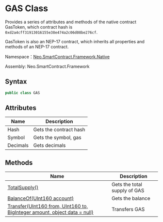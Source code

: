 # GAS Class

Provides a series of attributes and methods of the native contract GasToken, which contract hash is `0xd2a4cff31913016155e38e474a2c06d08be276cf`.

GasToken is also an NEP-17 contract, which inherits all properties and methods of an NEP-17 contract. 

Namespace：[Neo.SmartContract.Framework.Native](../native.md)

Assembly: Neo.SmartContract.Framework

## Syntax

```c#
public class GAS
```

## Attributes

| Name          | Description                                              |
| ----------------- | ------------------------------------------------------------ |
| Hash           | Gets the contract hash                  |
| Symbol           | Gets the symbol, gas                            |
| Decimals          | Gets decimals                   |

## Methods

| Name                                                         | Description                  |
| ------------------------------------------------------------ | ---------------------------- |
| [TotalSupply()](Gas/TotalSupply.md)                          | Gets the total supply of GAS |
| [BalanceOf(UInt160 account)](Gas/BalanceOf.md)               | Gets the balance             |
| [Transfer(UInt160 from, UInt160 to, BigInteger amount, object data = null)](Gas/Transfer.md) | Transfers GAS                |